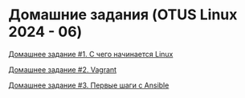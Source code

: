 # Домашние задания (OTUS Linux 2024 - 06)

[Домашнее задание #1. С чего начинается Linux](HW1/)

[Домашнее задание #2. Vagrant](HW2/)

[Домашнее задание #3. Первые шаги с Ansible](HW3/)
